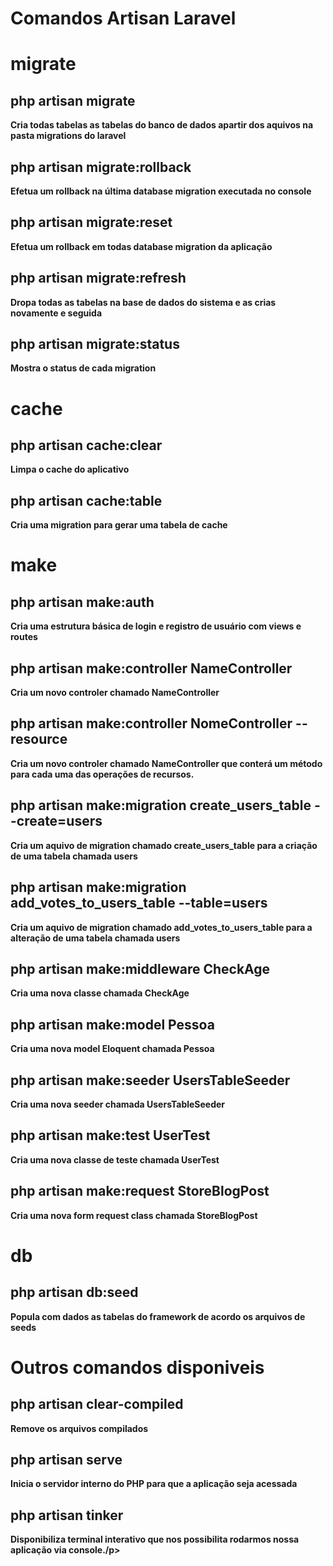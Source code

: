 <h1>Comandos Artisan Laravel<h1>

<h1><b>migrate<b></h1>
 
<h2><b>php artisan migrate<b></h2>
  <p>Cria todas tabelas as tabelas do banco de dados apartir dos aquivos na pasta migrations do laravel</p>
<h2><b>php artisan migrate:rollback</b></h2>
  <p>Efetua um rollback na última database migration executada no console</p>
<h2><b>php artisan migrate:reset</b></h2> 
  <p>Efetua um rollback em todas database migration da aplicação</p>
<h2><b>php artisan migrate:refresh</b></h2>
  <p>Dropa todas as tabelas na base de dados do sistema e as crias novamente e seguida</p>
<h2><b>php artisan migrate:status</b></h2>
  <p>Mostra o status de cada migration</p>
 
<h1><b>cache</b></h1>
<h2><b>php artisan cache:clear</b></h2>
  <p>Limpa o cache do aplicativo</p>
<h2><b>php artisan cache:table</b></h2>        
  <p>Cria uma migration para gerar uma tabela de cache</p>
  
<h1><b>make</b></h1>
<h2><b>php artisan make:auth</b></h2>
  <p>Cria uma estrutura básica de login e registro de usuário com views e routes</p>
<h2><b>php artisan make:controller NameController</b></h2>
  <p>Cria um novo controler <b>chamado NameController</b></p>
<h2><b>php artisan make:controller NomeController --resource</b></h2>
  <p>Cria um novo controler <b>chamado NameController</b> que conterá um método para cada uma das operações de recursos.</b></p>
<h2><b>php artisan make:migration create_users_table --create=users<b></h2>
  <p>Cria um aquivo de migration chamado <b>create_users_table</b> para a criação de uma tabela chamada <b>users</b></p>
<h2>php artisan make:migration add_votes_to_users_table --table=users</h2>
  <p>Cria um aquivo de migration chamado <b>add_votes_to_users_table</b> para a alteração de uma tabela chamada <b>users</b></p>
<h2>php artisan make:middleware CheckAge</h2>
  <p>Cria uma nova classe chamada <b>CheckAge</b></p>
<h2>php artisan make:model Pessoa</h2>
  <p>Cria uma nova model Eloquent chamada <b>Pessoa</b></p>
<h2>php artisan make:seeder UsersTableSeeder</h2>
  <p>Cria uma nova seeder chamada <b>UsersTableSeeder</b></p>
<h2>php artisan make:test UserTest</h2>
  <p>Cria uma nova classe de teste chamada <b>UserTest</b></p>
<h2>php artisan make:request StoreBlogPost</h2>
  <p>Cria uma nova form request class chamada <b>StoreBlogPost</b></p>
  
<h1><b>db</b></h1>
<h2><b>php artisan db:seed<b></h2>
  <p>Popula com dados as tabelas do framework de acordo os arquivos de seeds</p>

<h1><b>Outros comandos disponiveis</h1>
<h2><b>php artisan clear-compiled<b></h2>
  <p>Remove os arquivos compilados</p>
<h2><b>php artisan serve<b></h2>
  <p>Inicia o servidor interno do PHP para que a aplicação seja acessada</p>
<h2><b>php artisan tinker<b></h2>
  <p>Disponibiliza terminal interativo que nos possibilita rodarmos nossa aplicação via console./p>
  

  

